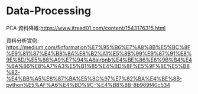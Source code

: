 # Data-Processing
PCA 資料降維:https://www.itread01.com/content/1543176315.html

資料分析實例:
https://medium.com/finformation%E7%95%B6%E7%A8%8B%E5%BC%8F%E9%81%87%E4%B8%8A%E8%B2%A1%E5%8B%99%E9%87%91%E8%9E%8D/%E5%88%A9%E7%94%A8airbnb%E4%BE%86%E6%9B%B4%E4%BA%86%E8%A7%A3%E5%B1%85%E4%BD%8F%E5%9F%8E%E5%B8%82-%E4%BB%A5%E8%87%BA%E5%8C%97%E7%82%BA%E4%BE%8B-python%E5%AF%A6%E4%BD%9C-%E4%B8%8B-8b969f40c534
